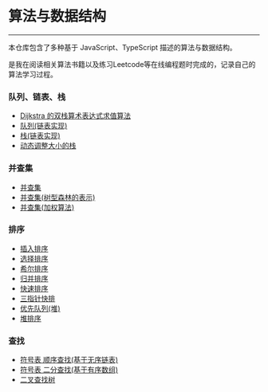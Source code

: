 # 算法与数据结构

---

本仓库包含了多种基于 JavaScript、TypeScript 描述的算法与数据结构。

是我在阅读相关算法书籍以及练习Leetcode等在线编程题时完成的，记录自己的算法学习过程。

### 队列、链表、栈

* [Dijkstra 的双栈算术表达式求值算法](src/algs4/1-3/evaluate.ts)
* [队列(链表实现)](src/algs4/1-3/node-queue.ts)
* [栈(链表实现)](src/algs4/1-3/node-stack.ts)
* [动态调整大小的栈](src/algs4/1-3/resizing-array-stack.ts)

### 并查集

* [并查集](src/algs4/1-5/union-find.ts)
* [并查集(树型森林的表示)](src/algs4/1-5/quick-union.ts)
* [并查集(加权算法)](src/algs4/1-5/weight-quick-union.ts)

### 排序

* [插入排序](src/algs4/sort/insertion.ts)
* [选择排序](src/algs4/sort/selection.ts)
* [希尔排序](src/algs4/sort/shell-sort.ts)
* [归并排序](src/algs4/sort/merge-sort.ts)
* [快速排序](src/algs4/sort/quick-sort.ts)
* [三指针快排](src/algs4/sort/quick3way.ts)
* [优先队列(堆)](src/algs4/sort/max-pq.ts)
* [堆排序](src/algs4/sort/heap-sort.ts)

### 查找

* [符号表 顺序查找(基于无序链表)](src/algs4/search/sequential-search-st.ts)
* [符号表 二分查找(基于有序数组)](src/algs4/search/binary-search-st.ts)
* [二叉查找树](src/algs4/search/binary-search-tree.ts)
